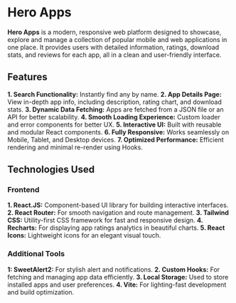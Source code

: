 # Hero Apps

**Hero Apps** is a modern, responsive web platform designed to showcase, explore and manage a collection of popular mobile and web applications in one place. It provides users with detailed information, ratings, download stats, and reviews for each app, all in a clean and user-friendly interface.

## Features

**1. Search Functionality:** Instantly find any by name.
**2. App Details Page:** View in-depth app info, including description, rating chart, and download stats.
**3. Dynamic Data Fetching:** Apps are fetched from a JSON file or an API for better scalability.
**4. Smooth Loading Experience:** Custom loader and error components for better UX.
**5. Interactive UI:** Built with reusable and modular React components.
**6. Fully Responsive:** Works seamlessly on Mobile, Tablet, and Desktop devices.
**7. Optimized Performance:** Efficient rendering and minimal re-render using Hooks.

## Technologies Used

### Frontend
**1. React.JS:** Component-based UI library for building interactive interfaces.
**2. React Router:** For smooth navigation and route management.
**3. Tailwind CSS:** Utility-first CSS framework for fast and responsive design.
**4. Recharts:** For displaying app ratings analytics in beautiful charts.
**5. React Icons:** Lightweight icons for an elegant visual touch.

### Additional Tools
**1: SweetAlert2:** For stylish alert and notifications.
**2. Custom Hooks:** For fetching and managing app data efficiently.
**3. Local Storage:** Used to store installed apps and user preferences.
**4. Vite:** For lighting-fast development and build optimization.